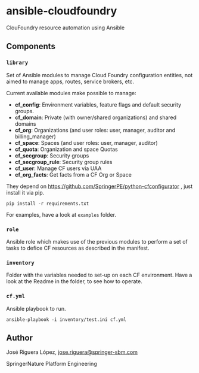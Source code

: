 # ansible-cloudfoundry

ClouFoundry resource automation using Ansible


## Components

### `library`

Set of Ansible modules to manage Cloud Foundry configuration entities,
not aimed to manage apps, routes, service brokers, etc.

Current available modules make possible to manage:

* **cf_config**: Environment variables, feature flags and default security groups.
* **cf_domain**: Private (with owner/shared organizations) and shared domains
* **cf_org**: Organizations (and user roles: user, manager, auditor and billing_manager)
* **cf_space**: Spaces (and user roles: user, manager, auditor)
* **cf_quota**: Organization and space Quotas
* **cf_secgroup**: Security groups
* **cf_secgroup_rule**: Security group rules
* **cf_user**: Manage CF users via UAA
* **cf_org_facts**: Get facts from a CF Org or Space

They depend on https://github.com/SpringerPE/python-cfconfigurator ,
just install it via pip.

```
pip install -r requirements.txt
```

For examples, have a look at `examples` folder.


### `role`

Ansible role which makes use of the previous modules to perform a set
of tasks to defice CF resources as described in the manifest.


### `inventory`

Folder with the variables needed to set-up on each CF environment.
Have a look at the Readme in the folder, to see how to operate.


### `cf.yml`

Ansible playbook to run.

```
ansible-playbook -i inventory/test.ini cf.yml
```



## Author

José Riguera López, jose.riguera@springer-sbm.com

SpringerNature Platform Engineering
